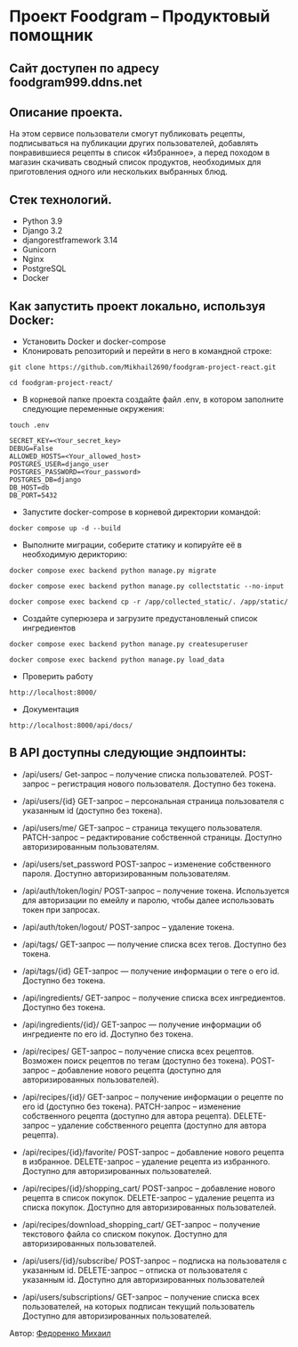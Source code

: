 # Проект Foodgram – Продуктовый помощник

## Сайт доступен по адресу foodgram999.ddns.net

## Описание проекта.

На этом сервисе пользователи смогут публиковать рецепты, подписываться на публикации других пользователей, добавлять понравившиеся рецепты в список «Избранное», а перед походом в магазин скачивать сводный список продуктов, необходимых для приготовления одного или нескольких выбранных блюд.

## Стек технологий.

- Python 3.9
- Django 3.2
- djangorestframework 3.14
- Gunicorn
- Nginx
- PostgreSQL
- Docker


## Как запустить проект локально, используя Docker:
- Установить Docker и docker-compose
- Клонировать репозиторий и перейти в него в командной строке:

```
git clone https://github.com/Mikhail2690/foodgram-project-react.git
```
```
cd foodgram-project-react/
```

- В корневой папке проекта создайте файл .env, в котором заполните следующие переменные окружения:
```
touch .env
```

```
SECRET_KEY=<Your_secret_key>
DEBUG=False
ALLOWED_HOSTS=<Your_allowed_host>
POSTGRES_USER=django_user
POSTGRES_PASSWORD=<Your_password>
POSTGRES_DB=django
DB_HOST=db
DB_PORT=5432
```

- Запустите docker-compose в корневой директории командой:

```
docker compose up -d --build
```

- Выполните миграции, соберите статику и копируйте её в необходимую дерикторию:

```
docker compose exec backend python manage.py migrate

docker compose exec backend python manage.py collectstatic --no-input

docker compose exec backend cp -r /app/collected_static/. /app/static/
```
- Создайте суперюзера и загрузите предустановленый список ингредиентов
```
docker compose exec backend python manage.py createsuperuser

docker compose exec backend python manage.py load_data
```
- Проверить работу
```
http://localhost:8000/
```
- Документация
```
http://localhost:8000/api/docs/
```
## В API доступны следующие эндпоинты:
- /api/users/ Get-запрос – получение списка пользователей. POST-запрос – регистрация нового пользователя. Доступно без токена.

- /api/users/{id} GET-запрос – персональная страница пользователя с указанным id (доступно без токена).

- /api/users/me/ GET-запрос – страница текущего пользователя. PATCH-запрос – редактирование собственной страницы. Доступно авторизированным пользователям.

- /api/users/set_password POST-запрос – изменение собственного пароля. Доступно авторизированным пользователям.

- /api/auth/token/login/ POST-запрос – получение токена. Используется для авторизации по емейлу и паролю, чтобы далее использовать токен при запросах.

- /api/auth/token/logout/ POST-запрос – удаление токена.

- /api/tags/ GET-запрос — получение списка всех тегов. Доступно без токена.

- /api/tags/{id} GET-запрос — получение информации о теге о его id. Доступно без токена.

- /api/ingredients/ GET-запрос – получение списка всех ингредиентов. Доступно без токена.

- /api/ingredients/{id}/ GET-запрос — получение информации об ингредиенте по его id. Доступно без токена.

- /api/recipes/ GET-запрос – получение списка всех рецептов. Возможен поиск рецептов по тегам (доступно без токена). POST-запрос – добавление нового рецепта (доступно для авторизированных пользователей).

- /api/recipes/{id}/ GET-запрос – получение информации о рецепте по его id (доступно без токена). PATCH-запрос – изменение собственного рецепта (доступно для автора рецепта). DELETE-запрос – удаление собственного рецепта (доступно для автора рецепта).

- /api/recipes/{id}/favorite/ POST-запрос – добавление нового рецепта в избранное. DELETE-запрос – удаление рецепта из избранного. Доступно для авторизированных пользователей.

- /api/recipes/{id}/shopping_cart/ POST-запрос – добавление нового рецепта в список покупок. DELETE-запрос – удаление рецепта из списка покупок. Доступно для авторизированных пользователей.

- /api/recipes/download_shopping_cart/ GET-запрос – получение текстового файла со списком покупок. Доступно для авторизированных пользователей.

- /api/users/{id}/subscribe/ POST-запрос – подписка на пользователя с указанным id. DELETE-запрос – отписка от пользователя с указанным id. Доступно для авторизированных пользователей

- /api/users/subscriptions/ GET-запрос – получение списка всех пользователей, на которых подписан текущий пользователь Доступно для авторизированных пользователей.

Автор: [Федоренко Михаил](https://github.com/Mikhail2690/)
